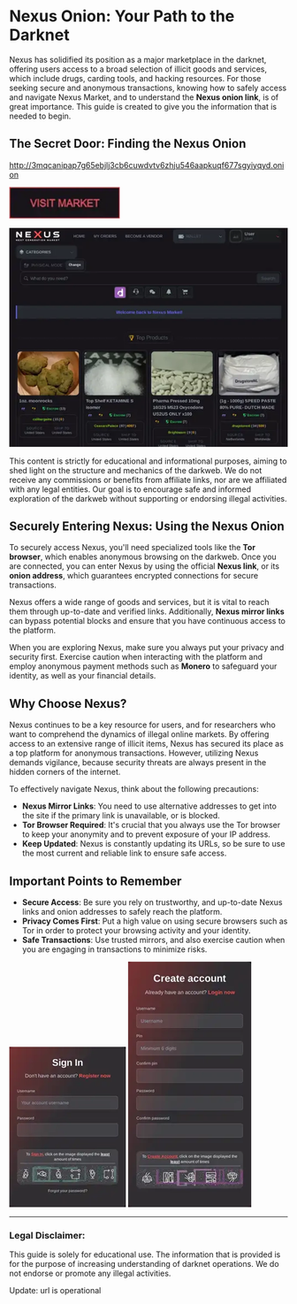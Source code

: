 # Nexus Onion: Your Path to the Darknet

Nexus has solidified its position as a major marketplace in the darknet, offering users access to a broad selection of illicit goods and services, which include drugs, carding tools, and hacking resources. For those seeking secure and anonymous transactions, knowing how to safely access and navigate Nexus Market, and to understand the **Nexus onion link**, is of great importance. This guide is created to give you the information that is needed to begin.

## The Secret Door: Finding the Nexus Onion

http://3mqcanipap7g65ebjlj3cb6cuwdvtv6zhju546aapkuqf677sgyiyqyd.onion

[<img src="/img/alpha.webp" width="200">](http://3mqcanipap7g65ebjlj3cb6cuwdvtv6zhju546aapkuqf677sgyiyqyd.onion)

<a href="http://3mqcanipap7g65ebjlj3cb6cuwdvtv6zhju546aapkuqf677sgyiyqyd.onion"><img src="/img/tile.webp" alt="image" style="max-width: 100%;"></a>

This content is strictly for educational and informational purposes, aiming to shed light on the structure and mechanics of the darkweb. We do not receive any commissions or benefits from affiliate links, nor are we affiliated with any legal entities. Our goal is to encourage safe and informed exploration of the darkweb without supporting or endorsing illegal activities.

## Securely Entering Nexus: Using the Nexus Onion

To securely access Nexus, you'll need specialized tools like the **Tor browser**, which enables anonymous browsing on the darkweb. Once you are connected, you can enter Nexus by using the official **Nexus link**, or its **onion address**, which guarantees encrypted connections for secure transactions.

Nexus offers a wide range of goods and services, but it is vital to reach them through up-to-date and verified links. Additionally, **Nexus mirror links** can bypass potential blocks and ensure that you have continuous access to the platform.

When you are exploring Nexus, make sure you always put your privacy and security first. Exercise caution when interacting with the platform and employ anonymous payment methods such as **Monero** to safeguard your identity, as well as your financial details.

## Why Choose Nexus?

Nexus continues to be a key resource for users, and for researchers who want to comprehend the dynamics of illegal online markets. By offering access to an extensive range of illicit items, Nexus has secured its place as a top platform for anonymous transactions. However, utilizing Nexus demands vigilance, because security threats are always present in the hidden corners of the internet.

To effectively navigate Nexus, think about the following precautions:

-   **Nexus Mirror Links**: You need to use alternative addresses to get into the site if the primary link is unavailable, or is blocked.
-   **Tor Browser Required**: It's crucial that you always use the Tor browser to keep your anonymity and to prevent exposure of your IP address.
-   **Keep Updated**: Nexus is constantly updating its URLs, so be sure to use the most current and reliable link to ensure safe access.

## Important Points to Remember

-   **Secure Access**: Be sure you rely on trustworthy, and up-to-date Nexus links and onion addresses to safely reach the platform.
-   **Privacy Comes First**: Put a high value on using secure browsers such as Tor in order to protect your browsing activity and your identity.
-   **Safe Transactions**: Use trusted mirrors, and also exercise caution when you are engaging in transactions to minimize risks.

<a href="http://3mqcanipap7g65ebjlj3cb6cuwdvtv6zhju546aapkuqf677sgyiyqyd.onion"><img src="/img/fresh.webp" alt="image" style="max-width: 100%;"></a>
<a href="http://3mqcanipap7g65ebjlj3cb6cuwdvtv6zhju546aapkuqf677sgyiyqyd.onion"><img src="/img/prior.webp" alt="image" style="max-width: 100%;"></a>

---

### Legal Disclaimer:

This guide is solely for educational use. The information that is provided is for the purpose of increasing understanding of darknet operations. We do not endorse or promote any illegal activities.











Update: url is operational